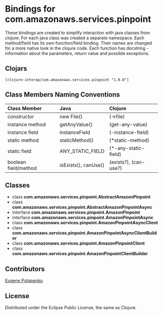 # Bindings for com.amazonaws.services.pinpoint

These bindings are created to simplify interaction with java classes from clojure.
For each java class was created a separate namespace.
Each method/field has its own function/field binding.
Their names are changed for a more native look in the clojure code. Each function has docstring - information about the parameters, return value and possible exceptions.

## Clojars

```
[clojure-interop/com.amazonaws.services.pinpoint "1.0.0"]
```

## Class Members Naming Conventions

| Class Member | Java | Clojure |
|:--|:--|:--|
| constructor | new File() | (->file) |
| instance method | getAnyValue() | (get-any-value) |
| instance field | instanceField | (-instance-field) |
| static method | staticMethod() | (*static-method) |
| static field | ANY_STATIC_FIELD | (*-any-static-field) |
| boolean field/method | isExists(), canUse() | (exists?), (can-use?) |

## Classes

- class **com.amazonaws.services.pinpoint.AbstractAmazonPinpoint**
- class **com.amazonaws.services.pinpoint.AbstractAmazonPinpointAsync**
- interface **com.amazonaws.services.pinpoint.AmazonPinpoint**
- interface **com.amazonaws.services.pinpoint.AmazonPinpointAsync**
- class **com.amazonaws.services.pinpoint.AmazonPinpointAsyncClient**
- class **com.amazonaws.services.pinpoint.AmazonPinpointAsyncClientBuilder**
- class **com.amazonaws.services.pinpoint.AmazonPinpointClient**
- class **com.amazonaws.services.pinpoint.AmazonPinpointClientBuilder**

## Contributors

[Eugene Potapenko](https://github.com/potapenko/)

## License

Distributed under the Eclipse Public License, the same as Clojure.
